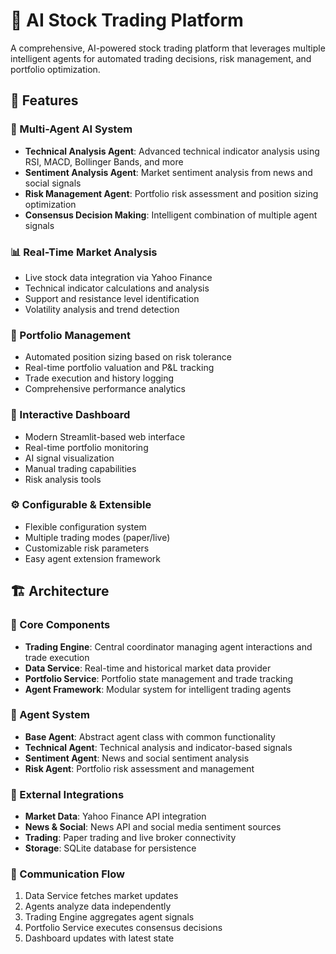# 🤖 AI Stock Trading Platform

A comprehensive, AI-powered stock trading platform that leverages multiple intelligent agents for automated trading decisions, risk management, and portfolio optimization.

## 🚀 Features

### 🧠 Multi-Agent AI System
- **Technical Analysis Agent**: Advanced technical indicator analysis using RSI, MACD, Bollinger Bands, and more
- **Sentiment Analysis Agent**: Market sentiment analysis from news and social signals
- **Risk Management Agent**: Portfolio risk assessment and position sizing optimization
- **Consensus Decision Making**: Intelligent combination of multiple agent signals

### 📊 Real-Time Market Analysis
- Live stock data integration via Yahoo Finance
- Technical indicator calculations and analysis
- Support and resistance level identification
- Volatility analysis and trend detection

### 💼 Portfolio Management
- Automated position sizing based on risk tolerance
- Real-time portfolio valuation and P&L tracking
- Trade execution and history logging
- Comprehensive performance analytics

### 🎯 Interactive Dashboard
- Modern Streamlit-based web interface
- Real-time portfolio monitoring
- AI signal visualization
- Manual trading capabilities
- Risk analysis tools

### ⚙️ Configurable & Extensible
- Flexible configuration system
- Multiple trading modes (paper/live)
- Customizable risk parameters
- Easy agent extension framework

## 🏗️ Architecture

### 🔄 Core Components
- **Trading Engine**: Central coordinator managing agent interactions and trade execution
- **Data Service**: Real-time and historical market data provider
- **Portfolio Service**: Portfolio state management and trade tracking
- **Agent Framework**: Modular system for intelligent trading agents

### 🤖 Agent System
- **Base Agent**: Abstract agent class with common functionality
- **Technical Agent**: Technical analysis and indicator-based signals
- **Sentiment Agent**: News and social sentiment analysis
- **Risk Agent**: Portfolio risk assessment and management

### 🔌 External Integrations
- **Market Data**: Yahoo Finance API integration
- **News & Social**: News API and social media sentiment sources
- **Trading**: Paper trading and live broker connectivity
- **Storage**: SQLite database for persistence

### 📡 Communication Flow
1. Data Service fetches market updates
2. Agents analyze data independently
3. Trading Engine aggregates agent signals
4. Portfolio Service executes consensus decisions
5. Dashboard updates with latest state